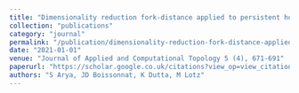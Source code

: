 ```yaml
---
title: "Dimensionality reduction fork-distance applied to persistent homology"
collection: "publications"
category: "journal"
permalink: "/publication/dimensionality-reduction-fork-distance-applied-to-persistent-homology"
date: "2021-01-01"
venue: "Journal of Applied and Computational Topology 5 (4), 671-691"
paperurl: "https://scholar.google.co.uk/citations?view_op=view_citation&hl=en&user=ALeJ0sAAAAAJ&pagesize=100&sortby=pubdate&citation_for_view=ALeJ0sAAAAAJ:TFP_iSt0sucC"
authors: "S Arya, JD Boissonnat, K Dutta, M Lotz"
---
```

